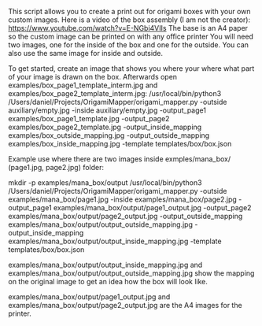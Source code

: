 This script allows you to create a print out for origami boxes with your own custom images.
Here is a video of the box assembly (I am not the creator): https://www.youtube.com/watch?v=E-NGbi4VIIs
The base is an A4 paper so the custom image can be printed on with any office printer
You will need two images, one for the inside of the box and one for the outside. You can also use the same image for inside and outside.

To get started, create an image that shows you where your where what part of your image is drawn on the box.
Afterwards open examples/box_page1_template_interm.jpg and examples/box_page2_template_interm.jpg:
/usr/local/bin/python3 /Users/daniel/Projects/OrigamiMapper/origami_mapper.py -outside auxiliary/empty.jpg -inside auxiliary/empty.jpg -output_page1 examples/box_page1_template.jpg -output_page2 examples/box_page2_template.jpg -output_inside_mapping examples/box_outside_mapping.jpg -output_outside_mapping examples/box_inside_mapping.jpg -template templates/box/box.json

Example use where there are two images inside exmples/mana_box/ (page1.jpg, page2.jpg) folder:

mkdir -p examples/mana_box/output
/usr/local/bin/python3 /Users/daniel/Projects/OrigamiMapper/origami_mapper.py -outside examples/mana_box/page1.jpg -inside examples/mana_box/page2.jpg -output_page1 examples/mana_box/output/page1_output.jpg -output_page2 examples/mana_box/output/page2_output.jpg -output_outside_mapping examples/mana_box/output/output_outside_mapping.jpg -output_inside_mapping examples/mana_box/output/output_inside_mapping.jpg -template templates/box/box.json

examples/mana_box/output/output_inside_mapping.jpg and examples/mana_box/output/output_outside_mapping.jpg
show the mapping on the original image to get an idea how the box will look like.

examples/mana_box/output/page1_output.jpg and examples/mana_box/output/page2_output.jpg
are the A4 images for the printer.